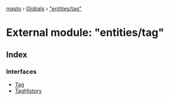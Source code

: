 [masto](../README.md) › [Globals](../globals.md) › ["entities/tag"](_entities_tag_.md)

# External module: "entities/tag"

## Index

### Interfaces

* [Tag](../interfaces/_entities_tag_.tag.md)
* [TagHistory](../interfaces/_entities_tag_.taghistory.md)
